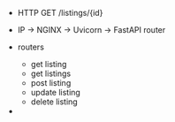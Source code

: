 - HTTP GET /listings/{id}
- IP -> NGINX -> Uvicorn -> FastAPI router

- routers
  - get listing
  - get listings
  - post listing
  - update listing
  - delete listing
- 